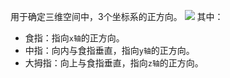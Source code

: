 用于确定三维空间中，3个坐标系的正方向。
![](Pasted%20image%2020230319174047.png)
其中：
- 食指：指向`x轴`的正方向。
- 中指：向内与食指垂直，指向`y轴`的正方向。
- 大拇指：向上与食指垂直，指向`z轴`的正方向。